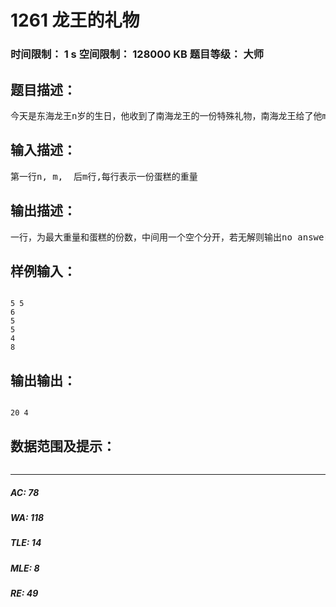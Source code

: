 # 1261 龙王的礼物   
### 时间限制： 1 s     空间限制： 128000 KB     题目等级： 大师  
## 题目描述：  

<pre>
今天是东海龙王n岁的生日，他收到了南海龙王的一份特殊礼物，南海龙王给了他m份蛋糕，要求他们只能从这m份蛋糕中选出k份，使得这k份蛋糕的重量之和为n的倍数，这一下可难坏了东海龙王，他想请你帮忙在得到重量最大的前提下，使得蛋糕的份数尽可能少。(1<= n〈=10000，   1〈= m〈=2000)
</pre>
  
  
## 输入描述：  

<pre>
第一行n, m,  后m行,每行表示一份蛋糕的重量
</pre>
  
  
## 输出描述：  

<pre>
一行，为最大重量和蛋糕的份数，中间用一个空个分开，若无解则输出no answer
</pre>
  
  
## 样例输入：  

<pre><code>
5 5
6
5
5
4
8
</code></pre>
  
  
## 输出输出：  

<pre><code>
20 4
</code></pre>
  
  
## 数据范围及提示：  

<pre>
</pre>
  
  
***  

##### AC: 78  
##### WA: 118  
##### TLE: 14  
##### MLE: 8  
##### RE: 49  
